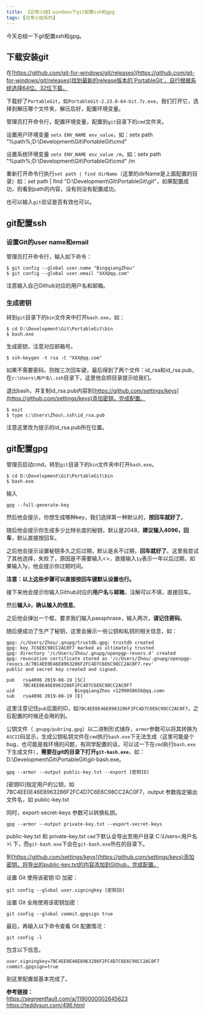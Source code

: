 ```yaml
---
title: 【日常小结】windows下git配置ssh和gpg
tags: [日常小结系列]
---
```


今天总结一下git配置ssh和gpg。

<!--more-->

## 下载安装git ##
在[https://github.com/git-for-windows/git/releases](https://github.com/git-for-windows/git/releases)找到最新的release版本的`PortableGit`，自行根据系统选择64位、32位下载。

下载好了`PortableGit`，如`PortableGit-2.23.0-64-bit.7z.exe`，我们打开它，选择到解压哪个文件夹，解压后好，配置环境变量。

管理员打开命令行，配置环境变量，配置到`git`目录下的`cmd`文件夹。

设置用户环境变量
`setx ENV_NAME env_value`，如：setx path "%path%;D:\Development\Git\PortableGit\cmd"

设置系统环境变量
`setx ENV_NAME env_value /m`，如：setx path "%path%;D:\Development\Git\PortableGit\cmd" /m

重新打开命令行执行`set path | find dirName`（这里的dirName是上面配置的目录）如：set path | find "D:\Development\Git\PortableGit\git"，如果配置成功，则看到path的内容，没有则没有配置成功。

也可以输入`git`验证是否有效也可以。

## git配置ssh ##

### 设置Git的user name和email ###
管理员打开命令行，输入如下命令：
```
$ git config --global user.name "BingqiangZhou"
$ git config --global user.email "XXX@qq.com"
```
注意输入自己Github对应的用户名和邮箱。

### 生成密钥 ###
转到`git`目录下的`bin`文件夹中打开`bash.exe`，如：
```
$ cd D:\Development\Git\PortableGit\bin
$ bash.exe
```
生成密钥，注意对应邮箱号。
```
$ ssh-keygen -t rsa -C "XXX@qq.com"
```

如果不需要密码，则按三次回车键，最后得到了两个文件：id_rsa和id_rsa.pub，在`c:\Users\用户名\.ssh`目录下，这里他会把目录提示给我们。

退出bash，并复制id_rsa.pub内容到[https://github.com/settings/keys](https://github.com/settings/keys)添加密钥，完成配置。
```
$ exit
$ type c:\Users\Zhou\.ssh\id_rsa.pub
```

注意这里改为提示的id_rsa.pub所在位置。

## git配置gpg ##
管理员启动cmd，转到`git`目录下的`bin`文件夹中打开`bash.exe`。
```
$ cd D:\Development\Git\PortableGit\bin
$ bash.exe
```

输入

```
gpg --full-generate-key
```

然后他会提示，你想生成哪种key，我们选择第一种默认的，**按回车就好了**。

随后他会提示你生成多少比特长度的秘钥，默认是2048，**建议输入4096，回车**，默认直接按回车。


之后他会提示设置秘钥多久之后过期，默认是永不过期，**回车就好了**。这里我尝试了其他选择，失败了，原因是不需要输入<>，直接输入`1y`表示一年以后过期，如果输入1y，他会提示你过期时间。

**注意：以上这些步骤可以直接按回车键默认设置也行。**

 
接下来他会提示你输入Github对应的**用户名**与**邮箱**，注解可以不填，直接回车。

然后**输入`O`，确认输入的信息**。
 
之后他会弹出一个框，要求我们输入passphrase，输入两次，**请记住密码**。

随后便成功了生产了秘钥，这里会展示一些公钥和私钥的相关信息，如：
```
gpg: /c/Users/Zhou/.gnupg/trustdb.gpg: trustdb created
gpg: key 7C6E6C98CC2AC0F7 marked as ultimately trusted
gpg: directory '/c/Users/Zhou/.gnupg/openpgp-revocs.d' created
gpg: revocation certificate stored as '/c/Users/Zhou/.gnupg/openpgp-revocs.d/7BC4EE0E46E8963286F2FC4D7C6E6C98CC2AC0F7.rev'
public and secret key created and signed.

pub   rsa4096 2019-08-19 [SC]
      7BC4EE0E46E8963286F2FC4D7C6E6C98CC2AC0F7
uid                      BingqiangZhou <1299050656@qq.com>
sub   rsa4096 2019-08-19 [E]
```

这里注意记住`pub`后面的ID，如`7BC4EE0E46E8963286F2FC4D7C6E6C98CC2AC0F7`，之后配置的时候还会用的到。

公钥文件（`.gnupg/pubring.gpg`）以二进制形式储存，`armor`参数可以将其转换为`ASCII`码显示，生成公钥私钥文件在`cmd`执行`bash.exe`下无法生成（这里可能是个bug，也可能是我环境的问题，有同学配置的话，可以试一下在`cmd`执行`bash.exe`下生成文件），**需要在git的目录下打开`git-bash.exe`**，如：D:\Development\Git\PortableGit\git-bash.exe。

```
gpg --armor --output public-key.txt --export [密钥ID]
```
[密钥ID]指定用户的公钥，如 7BC4EE0E46E8963286F2FC4D7C6E6C98CC2AC0F7，output 参数指定输出文件名，如 public-key.txt

同时，export-secret-keys 参数可以转换私钥。

```
gpg --armor --output private-key.txt --export-secret-keys
```
public-key.txt 和 private-key.txt `cmd`下默认会导出至用户目录 C:\Users\<用户名>\ 下，而`git-bash.exe`下会在`git-bash.exe`所在的目录下。

到[https://github.com/settings/keys](https://github.com/settings/keys)添加密钥，将导出的public-key.txt的内容添加到Github，完成配置。

设置 Git 使用该密钥 ID 加密：
```
git config --global user.signingkey [密钥ID]
```
设置 Git 全局使用该密钥加密：
```
git config --global commit.gpgsign true
```
最后，再输入以下命令查看 Git 配置情况：
```
git config -l
```
包含以下信息。
```
user.signingkey=7BC4EE0E46E8963286F2FC4D7C6E6C98CC2AC0F7
commit.gpgsign=true
```

到这里配置就基本完成了。

**参考链接：**	
https://segmentfault.com/a/1190000002645623
https://teddysun.com/496.html
 

